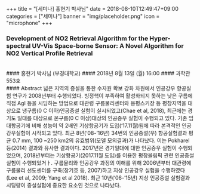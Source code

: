 +++
title = "[세미나] 홍현기 박사님"
date = 2018-08-10T12:49:47+09:00
categories = ["세미나"]
banner = "img/placeholder.png"
icon = "microphone"
+++
### Development of NO2 Retrieval Algorithm for the Hyper-spectral UV-Vis Space-borne Sensor: A Novel Algorithm for NO2 Vertical Profile Retrieval

<br>
#### 홍현기 박사님 (부경대학교)
#### 2018년 8월 13일 (월) 16:00
#### 과학관 553호
<br>
#### Abstract
넓은 지역의 증설을 통한 수자원 확보 강화 차원에서 인공강우 항공실험 연구가 2008년부터 수행되었다. 빙정핵이 부족하여 활성화되지 못하는 낮은 구름에 직접 AgI 등을 시딩하는 방법으로 대관령 구름물리센터와 용평스키장 등 평창지역을 대상으로 냉구름(0 C 이하)인공증설 실험이 실시되었고(Chae et al, 2018), 최근에는 경기도 일대를 대상으로 온구름(0 C 이상)대상의 인공증우 실험이 수행되고 있다. 기존 임대항공기에 비해 성능이 약 2배인 기상항공기가 도입(‘17.11월)됨에 따라 본격적인 인공강우실험이 시작되고 있다. 최근 8년(‘08-’16년) 34번의 인공증설(우) 항공실험결과 평균 0.7 mm, 100 ~250 km2의 유효범위(모델 모의결과)가 나타났다. 이는 Pokharel 등(2014) 결과와 유사한 결과이다. 2017년은 경기일대에 대한 인공증우 실험이 수행되었으며, 2018년부터는 기상항공기(2017.11월 도입)를 이용한 평창올림픽 관련 인공증설 실험이 수행되었거ㅏ. 구름물리와 인공강우 과정의 이해를 위해 2006년부터 대관령에 구름물리 선도센터를 구축(장기호 등, 2007)하고 지상 인공강우 실험을 수행하였다(Lee et al, 2009; Yang et al 2018). 최근 10년(‘06-’15년) 지상 인공증설 실험결과 시딩량이 증설실험에 중요한 요소인 것으로 나타났다.

<br>
